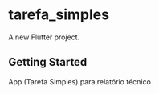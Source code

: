 # tarefa_simples

A new Flutter project.

## Getting Started

App (Tarefa Simples) para relatório técnico


